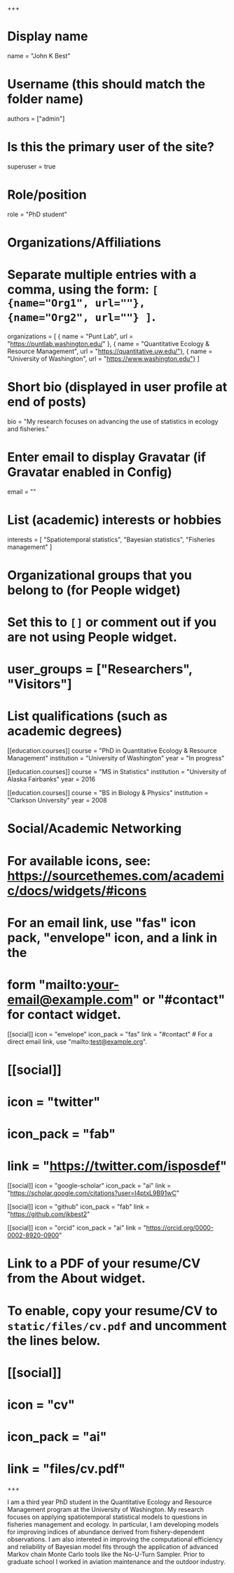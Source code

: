 +++
# Display name
name = "John K Best"

# Username (this should match the folder name)
authors = ["admin"]

# Is this the primary user of the site?
superuser = true

# Role/position
role = "PhD student"

# Organizations/Affiliations
#   Separate multiple entries with a comma, using the form: `[ {name="Org1", url=""}, {name="Org2", url=""} ]`.
organizations = [
  { name = "Punt Lab", url = "https://puntlab.washington.edu/" },
  { name = "Quantitative Ecology & Resource Management", url = "https://quantitative.uw.edu/"},
  { name = "University of Washington", url = "https://www.washington.edu"} ]

# Short bio (displayed in user profile at end of posts)
bio = "My research focuses on advancing the use of statistics in ecology and fisheries."

# Enter email to display Gravatar (if Gravatar enabled in Config)
email = ""

# List (academic) interests or hobbies
interests = [
  "Spatiotemporal statistics",
  "Bayesian statistics",
  "Fisheries management"
]

# Organizational groups that you belong to (for People widget)
#   Set this to `[]` or comment out if you are not using People widget.
# user_groups = ["Researchers", "Visitors"]

# List qualifications (such as academic degrees)
[[education.courses]]
  course = "PhD in Quantitative Ecology & Resource Management"
  institution = "University of Washington"
  year = "In progress"

[[education.courses]]
  course = "MS in Statistics"
  institution = "University of Alaska Fairbanks"
  year = 2016

[[education.courses]]
  course = "BS in Biology & Physics"
  institution = "Clarkson University"
  year = 2008

# Social/Academic Networking
# For available icons, see: https://sourcethemes.com/academic/docs/widgets/#icons
#   For an email link, use "fas" icon pack, "envelope" icon, and a link in the
#   form "mailto:your-email@example.com" or "#contact" for contact widget.

[[social]]
  icon = "envelope"
  icon_pack = "fas"
  link = "#contact"  # For a direct email link, use "mailto:test@example.org".

# [[social]]
#   icon = "twitter"
#   icon_pack = "fab"
#   link = "https://twitter.com/isposdef"

[[social]]
  icon = "google-scholar"
  icon_pack = "ai"
  link = "https://scholar.google.com/citations?user=I4ptxL9B91wC"

[[social]]
  icon = "github"
  icon_pack = "fab"
  link = "https://github.com/jkbest2"

[[social]]
  icon = "orcid"
  icon_pack = "ai"
  link = "https://orcid.org/0000-0002-8920-0900"

# Link to a PDF of your resume/CV from the About widget.
# To enable, copy your resume/CV to `static/files/cv.pdf` and uncomment the lines below.
# [[social]]
#   icon = "cv"
#   icon_pack = "ai"
#   link = "files/cv.pdf"

+++

I am a third year PhD student in the Quantitative Ecology and Resource Management program at the University of Washington. My research focuses on applying spatiotemporal statistical models to questions in fisheries management and ecology. In particular, I am developing models for improving indices of abundance derived from fishery-dependent observations. I am also intereted in improving the computational efficiency and reliability of Bayesian model fits through the application of advanced Markov chain Monte Carlo tools like the No-U-Turn Sampler. Prior to graduate school I worked in aviation maintenance and the outdoor industry.
